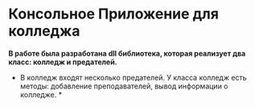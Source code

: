 # Консольное Приложение для колледжа 
**В работе была разработана dll библиотека, которая реализует два класс: колледж и предателей.**
* В колледж входят несколько предателей. У класса колледж есть методы: добавление преподавателей, вывод информации о колледже. *
